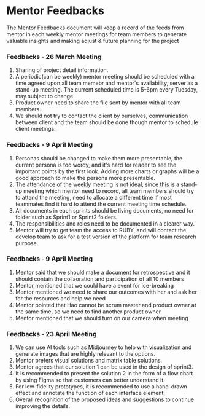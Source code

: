 # Mentor Feedbacks
The Mentor Feedbacks document will keep a record of the feeds from mentor in each weekly mentor meetings for team members to generate valuable insights and making adjust & future planning for the project

### Feedbacks - 26 March Meeting
1. Sharing of project detail information.
2. A periodic(can be weekly) mentor meeting should be scheduled with a time agreed upon all team memebr and mentor's availability, server as a stand-up meeting. The current scheduled time is 5-6pm every Tuesday, may subject to change.
3. Product owner need to share the file sent by mentor with all team members.
4. We should not try to contact the client by ourselves, communication between client and the team should be done though mentor to schedule client meetings.

### Feedbacks - 9 April Meeting
1. Personas should be changed to make them more presentable, the current persona is too wordy, and it's hard for reader to see the important points by the first look. Adding more charts or graphs will be a good approach to make the persona more presentable.
2. The attendance of the weekly meeting is not ideal, since this is a stand-up meeting which mentor need to record, all team members should try to attand the meeting, need to allocate a different time if most teammates find it hard to attend the current meeting time schedule.
3. All documents in each sprints should be living documents, no need for folder such as Sprint1 or Sprint2 folders.
4. The responsibilities and roles need to be documented in a clearer way.
5. Mentor will try to get team the access to RUBY, and will contact the develop team to ask for a test version of the platform for team research purpose.

### Feedbacks - 9 April Meeting
1. Mentor said that we should make a document for retrospective and it should contain the collaoration and participation of all 10 members
2. Mentor mentioned that we could have a event for ice-breaking
3. Mentor mentioned we need to share our outcomes with her and ask her for the resources and help we need
4. Mentor pointed that Hao cannot be scrum master and product owner at the same time, so we need to find another product owner
5. Mentor mentioned that we should turn on our camera when meeting

### Feedbacks - 23 April Meeting
1. We can use AI tools such as Midjourney to help with visualization and generate images that are highly relevant to the options.
2. Mentor prefers visual solutions and matrix table solutions.
3. Mentor agrees that our solution 1 can be used in the design of sprint3.
4. It is recommended to present the solution 2 in the form of a flow chart by using Figma so that customers can better understand it.
5. For low-fidelity prototypes, it is recommended to use a hand-drawn effect and annotate the function of each interface element.
6. Overall recognition of the proposed ideas and suggestions to continue improving the details.